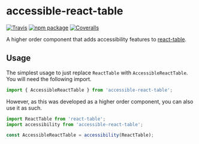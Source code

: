 # accessible-react-table

[![Travis][build-badge]][build]
[![npm package][npm-badge]][npm]
[![Coveralls][coveralls-badge]][coveralls]

A higher order component that adds accessibility features to [react-table](https://react-table.js.org/).

## Usage
The simplest usage to just replace `ReactTable` with `AccessibleReactTable`. You will need the following import.
```js
import { AccessibleReactTable } from 'accessible-react-table';
```

However, as this was developed as a higher order component, you can also use it as such.
```js
import ReactTable from 'react-table';
import accessibility from 'accessible-react-table';

const AccessibleReactTable = accessibility(ReactTable);
```

[build-badge]: https://img.shields.io/travis/dumptruckman/accessible-react-table/master.png?style=flat-square
[build]: https://travis-ci.org/dumptruckman/accessible-react-table

[npm-badge]: https://img.shields.io/npm/v/accessible-react-table.png?style=flat-square
[npm]: https://www.npmjs.org/package/accessible-react-table

[coveralls-badge]: https://img.shields.io/coveralls/dumptruckman/accessible-react-table/master.png?style=flat-square
[coveralls]: https://coveralls.io/github/dumptruckman/accessible-react-table
